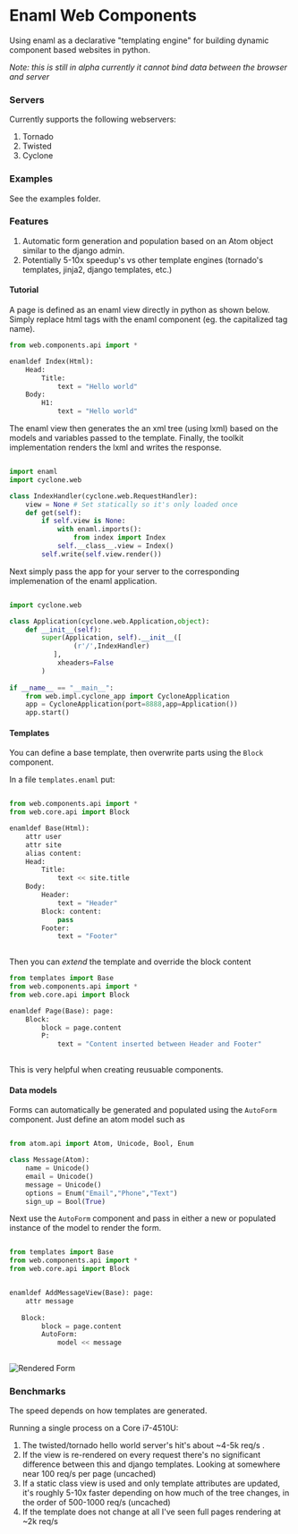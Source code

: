 # Enaml Web Components #

Using enaml as a declarative  "templating engine" for building dynamic component based websites in python.

_Note: this is still in alpha currently it cannot bind data between the browser and server_

### Servers ###

Currently supports the following webservers:

1. Tornado
2. Twisted
3. Cyclone

### Examples ###

See the examples folder.


### Features ###

1. Automatic form generation and population based on an Atom object similar to the django admin.
2. Potentially 5-10x speedup's vs other template engines (tornado's templates, jinja2, django templates, etc.) 


#### Tutorial ####

 A page is defined as an enaml view directly in python as shown below. Simply replace html tags with the enaml component (eg. the capitalized tag name). 

```python
from web.components.api import *

enamldef Index(Html):
    Head:
        Title:
            text = "Hello world"
    Body:
        H1:
            text = "Hello world"

```

The enaml view then generates the an xml tree (using lxml) based on the models and variables passed to the template. Finally, the toolkit implementation renders the lxml and writes the response.  


```python

import enaml
import cyclone.web

class IndexHandler(cyclone.web.RequestHandler):
    view = None # Set statically so it's only loaded once
    def get(self):
        if self.view is None:
            with enaml.imports():
                from index import Index
            self.__class__.view = Index()
        self.write(self.view.render()) 


```

Next simply pass the app for your server to the corresponding implemenation of the enaml application.

```python

import cyclone.web

class Application(cyclone.web.Application,object):
    def __init__(self):
        super(Application, self).__init__([
                (r'/',IndexHandler) 
           ],
            xheaders=False
        )
        
if __name__ == "__main__":
    from web.impl.cyclone_app import CycloneApplication
    app = CycloneApplication(port=8888,app=Application())
    app.start()

```

#### Templates ####

You can define a base template, then overwrite parts using the `Block` component.


In a file `templates.enaml` put:

```python

from web.components.api import *
from web.core.api import Block

enamldef Base(Html):
    attr user
    attr site
    alias content:
    Head:
        Title:
            text << site.title
    Body:
        Header:
            text = "Header"
        Block: content:
            pass
        Footer:
            text = "Footer"
        
```

Then you can _extend_ the template and override the block content

```python
from templates import Base 
from web.components.api import *
from web.core.api import Block

enamldef Page(Base): page:
    Block:
        block = page.content
        P:
            text = "Content inserted between Header and Footer"
            
```

This is very helpful when creating reusuable components.

#### Data models ####

Forms can automatically be generated and populated using the  `AutoForm` component. Just define an atom model such as

```python

from atom.api import Atom, Unicode, Bool, Enum

class Message(Atom):
    name = Unicode()
    email = Unicode()
    message = Unicode()
    options = Enum("Email","Phone","Text")
    sign_up = Bool(True)


``` 

Next use the `AutoForm` component and pass in either a new or populated instance of the model to render the form.

```python

from templates import Base 
from web.components.api import *
from web.core.api import Block


enamldef AddMessageView(Base): page:
    attr message
    
   Block:
        block = page.content
        AutoForm:
            model << message
   
```


![Rendered Form](https://ibin.co/3Je5OwatJAGz.png)





### Benchmarks ###

The speed depends on how templates are generated. 

Running a single process on a Core i7-4510U:

1. The twisted/tornado hello world server's  hit's about ~4-5k req/s .
2. If the view is re-rendered on every request there's no significant difference between this and django templates. Looking at somewhere near 100 req/s per page  (uncached)
3. If a static class view is used and only template attributes are updated, it's roughly 5-10x faster depending on how much of the tree changes, in the order of 500-1000 req/s (uncached) 
4. If the template does not change at all I've seen full pages rendering at ~2k req/s 










 



